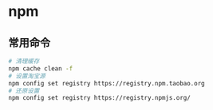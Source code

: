 # npm

## 常用命令

```bash
# 清理缓存
npm cache clean -f
# 设置淘宝源
npm config set registry https://registry.npm.taobao.org
# 还原设置
npm config set registry https://registry.npmjs.org/
```
